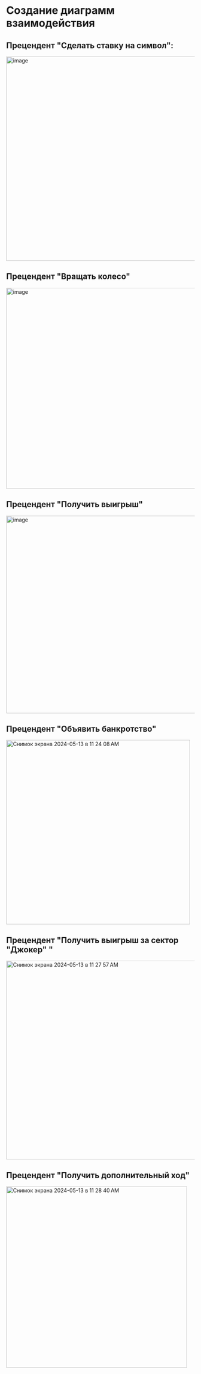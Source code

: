 # Создание диаграмм взаимодействия

## Прецендент "Сделать ставку на символ":
<img width="544" alt="image" src="https://github.com/vasilinich11/rtippo_university/assets/88510499/0bb2f4ac-1b38-4bee-9b77-e3db93f6e8a3">



## Прецендент "Вращать колесо"

<img width="535" alt="image" src="https://github.com/vasilinich11/rtippo_university/assets/88510499/900fc9a6-b906-4eec-96c0-b4ab657887b8">



## Прецендент "Получить выигрыш"

<img width="526" alt="image" src="https://github.com/vasilinich11/rtippo_university/assets/88510499/0bab7df1-7f94-464f-91bb-5f685d6099f6">



## Прецендент "Объявить банкротство"

<img width="491" alt="Снимок экрана 2024-05-13 в 11 24 08 AM" src="https://github.com/vasilinich11/rtippo_university/assets/88510499/b7bb2ff7-e631-4078-aedd-afecd20c2b18">


## Прецендент "Получить выигрыш за сектор "Джокер" "

<img width="529" alt="Снимок экрана 2024-05-13 в 11 27 57 AM" src="https://github.com/vasilinich11/rtippo_university/assets/88510499/95c5898e-fb89-4a21-b98d-28af06a9064b">


## Прецендент "Получить дополнительный ход"

<img width="483" alt="Снимок экрана 2024-05-13 в 11 28 40 AM" src="https://github.com/vasilinich11/rtippo_university/assets/88510499/8a39d475-668d-4204-bca6-dd85a2fd196e">

